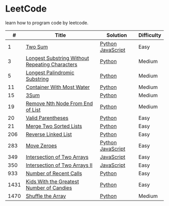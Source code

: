 # LeetCode
learn how to program code by leetcode.

|#|Title|Solution|Difficulty|
|-|-|-|-|
|1|[Two Sum](https://leetcode.com/problems/two-sum/)|[Python](https://github.com/linth/learn-leetcode/blob/main/python/array/1_two%20sum.py) [JavaScript](https://github.com/linth/learn-leetcode/blob/main/javascript/array/1_two%20sum.js)|Easy|
|3|[Longest Substring Without Repeating Characters](https://leetcode.com/problems/longest-substring-without-repeating-characters/)|[Python](https://github.com/linth/learn-leetcode/blob/main/python/string/3_Longest%20Substring%20Without%20Repeating%20Characters.py)|Medium|
|5|[Longest Palindromic Substring](https://leetcode.com/problems/longest-palindromic-substring/)|[Python](https://github.com/linth/learn-leetcode/blob/main/python/string/5_Longest%20Palindromic%20Substring.py)|Medium|
|11|[Container With Most Water](https://leetcode.com/problems/container-with-most-water/)|[Python](https://github.com/linth/learn-leetcode/blob/main/python/array/11_Container%20With%20Most%20Water.py)|Medium|
|15|[3Sum](https://leetcode.com/problems/3sum/)|[Python](https://github.com/linth/learn-leetcode/blob/main/python/array/15_3Sum.py)|Medium|
|19|[Remove Nth Node From End of List](https://leetcode.com/problems/remove-nth-node-from-end-of-list/)|[Python](https://github.com/linth/learn-leetcode/blob/main/python/linked%20list/19_Remove%20Nth%20Node%20From%20End%20of%20List.py)|Medium|
|20|[Valid Parentheses](https://leetcode.com/problems/valid-parentheses/)|[Python](https://github.com/linth/learn-leetcode/blob/main/python/string/20_%20Valid%20Parentheses.py)|Easy|
|21|[Merge Two Sorted Lists](https://leetcode.com/problems/merge-two-sorted-lists/)|[Python](https://github.com/linth/learn-leetcode/blob/main/python/linked%20list/21_Merge%20Two%20Sorted%20Lists.py)|Easy|
|206|[Reverse Linked List](https://leetcode.com/problems/reverse-linked-list/)|[Python](https://github.com/linth/learn-leetcode/blob/main/python/linked%20list/206_Reverse%20Linked%20List.py)|Easy|
|283|[Move Zeroes](https://leetcode.com/problems/move-zeroes/)|[Python]() [JavaScript](https://github.com/linth/learn-leetcode/blob/main/javascript/array/283_Move%20Zeroes.js)|Easy|
|349|[Intersection of Two Arrays](https://leetcode.com/problems/intersection-of-two-arrays/)|[JavaScript](https://github.com/linth/learn-leetcode/blob/main/javascript/array/349_Intersection%20of%20Two%20Arrays.js)|Easy|
|350|[Intersection of Two Arrays II](https://leetcode.com/problems/intersection-of-two-arrays-ii/)|[JavaScript](https://github.com/linth/learn-leetcode/blob/main/javascript/array/350_Intersection%20of%20Two%20Arrays%20II.js)|Easy|
|933|[Number of Recent Calls](https://leetcode.com/problems/number-of-recent-calls/)|[Python](https://github.com/linth/learn-leetcode/blob/main/python/queue/933_Number%20of%20Recent%20Calls.py)|Easy|
|1431|[Kids With the Greatest Number of Candies](https://leetcode.com/problems/kids-with-the-greatest-number-of-candies/)|[Python](https://github.com/linth/learn-leetcode/blob/main/array/1431_Kids%20With%20the%20Greatest%20Number%20of%20Candies.py)|Easy|
|1470|[Shuffle the Array](https://leetcode.com/problems/shuffle-an-array/)|[Python](https://github.com/linth/learn-leetcode/blob/main/array/1431_Kids%20With%20the%20Greatest%20Number%20of%20Candies.py)|Medium|
